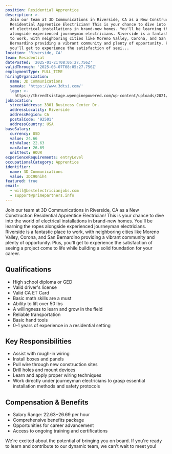 ```yaml
---
position: Residential Apprentice
description: >-
  Join our team at 3D Communications in Riverside, CA as a New Construction
  Residential Apprentice Electrician! This is your chance to dive into the world
  of electrical installations in brand-new homes. You'll be learning the ropes
  alongside experienced journeyman electricians. Riverside is a fantastic place
  to work, with neighboring cities like Moreno Valley, Corona, and San
  Bernardino providing a vibrant community and plenty of opportunity. Plus,
  you'll get to experience the satisfaction of seei...
location: 'Riverside, CA'
team: Residential
datePosted: '2025-01-21T08:05:27.756Z'
validThrough: '2025-03-07T08:05:27.756Z'
employmentType: FULL_TIME
hiringOrganization:
  name: 3D Communications
  sameAs: 'https://www.3dtsi.com/'
  logo: >-
    https://threedtsistage.wpenginepowered.com/wp-content/uploads/2021/01/logo-default.png
jobLocation:
  streetAddress: 3301 Business Center Dr.
  addressLocality: Riverside
  addressRegion: CA
  postalCode: '92501'
  addressCountry: USA
baseSalary:
  currency: USD
  value: 24.66
  minValue: 22.63
  maxValue: 26.69
  unitText: HOUR
experienceRequirements: entryLevel
occupationalCategory: Apprentice
identifier:
  name: 3D Communications
  value: 3DC90nih4
featured: true
email:
  - will@bestelectricianjobs.com
  - support@primepartners.info
---
```




Join our team at 3D Communications in Riverside, CA as a New Construction Residential Apprentice Electrician! This is your chance to dive into the world of electrical installations in brand-new homes. You'll be learning the ropes alongside experienced journeyman electricians. Riverside is a fantastic place to work, with neighboring cities like Moreno Valley, Corona, and San Bernardino providing a vibrant community and plenty of opportunity. Plus, you'll get to experience the satisfaction of seeing a project come to life while building a solid foundation for your career.

## Qualifications

- High school diploma or GED
- Valid driver's license
- Valid CA ET Card
- Basic math skills are a must
- Ability to lift over 50 lbs
- A willingness to learn and grow in the field
- Reliable transportation
- Basic hand tools
- 0-1 years of experience in a residential setting

## Key Responsibilities

- Assist with rough-in wiring
- Install boxes and panels
- Pull wire through new construction sites
- Drill holes and mount devices
- Learn and apply proper wiring techniques
- Work directly under journeyman electricians to grasp essential installation methods and safety protocols

## Compensation & Benefits

- Salary Range: $22.63-$26.69 per hour
- Comprehensive benefits package
- Opportunities for career advancement
- Access to ongoing training and certifications

We're excited about the potential of bringing you on board. If you're ready to learn and contribute to our dynamic team, we can't wait to meet you!
